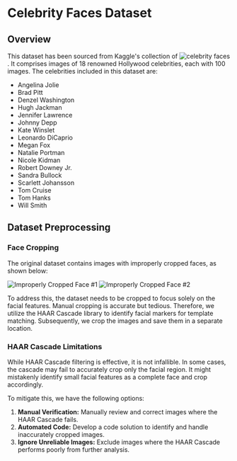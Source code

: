 # Celebrity Faces Dataset

## Overview

This dataset has been sourced from Kaggle's collection of ![celebrity faces](https://www.kaggle.com/datasets/vishesh1412/celebrity-face-image-dataset). It comprises images of 18 renowned Hollywood celebrities, each with 100 images. The celebrities included in this dataset are:

- Angelina Jolie
- Brad Pitt
- Denzel Washington
- Hugh Jackman
- Jennifer Lawrence
- Johnny Depp
- Kate Winslet
- Leonardo DiCaprio
- Megan Fox
- Natalie Portman
- Nicole Kidman
- Robert Downey Jr.
- Sandra Bullock
- Scarlett Johansson
- Tom Cruise
- Tom Hanks
- Will Smith

## Dataset Preprocessing

### Face Cropping

The original dataset contains images with improperly cropped faces, as shown below:

![Improperly Cropped Face #1](url_to_img)
![Improperly Cropped Face #2](url_to_img)

To address this, the dataset needs to be cropped to focus solely on the facial features. Manual cropping is accurate but tedious. Therefore, we utilize the HAAR Cascade library to identify facial markers for template matching. Subsequently, we crop the images and save them in a separate location.

### HAAR Cascade Limitations

While HAAR Cascade filtering is effective, it is not infallible. In some cases, the cascade may fail to accurately crop only the facial region. It might mistakenly identify small facial features as a complete face and crop accordingly.

To mitigate this, we have the following options:

1. **Manual Verification:** Manually review and correct images where the HAAR Cascade fails.
2. **Automated Code:** Develop a code solution to identify and handle inaccurately cropped images.
3. **Ignore Unreliable Images:** Exclude images where the HAAR Cascade performs poorly from further analysis.